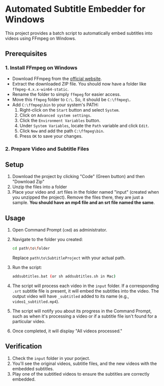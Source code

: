 # Automated Subtitle Embedder for Windows

This project provides a batch script to automatically embed subtitles into videos using FFmpeg on Windows.

## Prerequisites

### 1. Install FFmpeg on Windows

- Download FFmpeg from the [official website](https://ffmpeg.org/download.html).
- Extract the downloaded ZIP file. You should now have a folder like `ffmpeg-4.x.x-win64-static`.
- Rename the folder to simply `ffmpeg` for easier access.
- Move this `ffmpeg` folder to `C:\`. So, it should be `C:\ffmpeg\`.
- Add `C:\ffmpeg\bin` to your system's PATH:
    1. Right-click on the `Start` button and select `System`.
    2. Click on `Advanced system settings`.
    3. Click the `Environment Variables` button.
    4. Under `System Variables`, locate the `Path` variable and click `Edit`.
    5. Click `New` and add the path `C:\ffmpeg\bin`.
    6. Press `OK` to save your changes.

### 2. Prepare Video and Subtitle Files

## Setup

1. Download the project by clicking "Code" (Green button) and then "Download Zip"
2. Unzip the files into a folder
3. Place your video and .srt files in the folder named "input" (created when you unzipped the project). Remove the files there, they are just a sample. **You should have an mp4 file and an srt file named the same**.

## Usage

1. Open Command Prompt (`cmd`) as administrator.
2. Navigate to the folder you created:

    ```bash
    cd path\to\folder
    ```

    Replace `path\to\SubtitleProject` with your actual path.

3. Run the script:

    ```bash
    addsubtitles.bat (or sh addsubtitles.sh in Mac)
    ```

4. The script will process each video in the `input` folder. If a corresponding `.srt` subtitle file is present, it will embed the subtitles into the video. The output video will have `_subtitled` added to its name (e.g., `video1_subtitled.mp4`).

5. The script will notify you about its progress in the Command Prompt, such as when it's processing a video or if a subtitle file isn't found for a particular video.

6. Once completed, it will display "All videos processed."

## Verification

1. Check the `input` folder in your porject.
2. You'll see the original videos, subtitle files, and the new videos with the embedded subtitles.
3. Play one of the subtitled videos to ensure the subtitles are correctly embedded.
